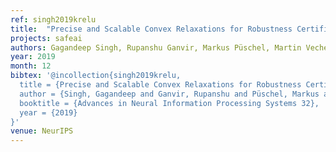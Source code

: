 ```yaml
---
ref: singh2019krelu
title:  "Precise and Scalable Convex Relaxations for Robustness Certification"
projects: safeai
authors: Gagandeep Singh, Rupanshu Ganvir, Markus Püschel, Martin Vechev
year: 2019
month: 12
bibtex: '@incollection{singh2019krelu,
  title = {Precise and Scalable Convex Relaxations for Robustness Certification},
  author = {Singh, Gagandeep and Ganvir, Rupanshu and Püschel, Markus and Vechev, Martin},
  booktitle = {Advances in Neural Information Processing Systems 32},
  year = {2019}
}'
venue: NeurIPS
---
```

